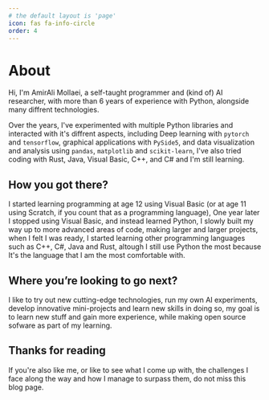 ```yaml
---
# the default layout is 'page'
icon: fas fa-info-circle
order: 4
---
```


# About

Hi, I'm AmirAli Mollaei, a self-taught programmer and (kind of) AI researcher, with more than 6 years of experience with Python, alongside many diffrent technologies.

Over the years, I've experimented with multiple Python libraries and interacted with it's diffrent aspects, including Deep learning with `pytorch` and `tensorflow`, graphical applications with `PySide5`, and data visualization and analysis using `pandas`, `matplotlib` and `scikit-learn`, I've also tried coding with Rust, Java, Visual Basic, C++, and C# and I'm still learning.

## How you got there?

I started learning programming at age 12 using Visual Basic (or at age 11 using Scratch, if you count that as a programming language), One year later I stopped using Visual Basic, and instead learned Python, I slowly built my way up to more advanced areas of code, making larger and larger projects, when I felt I was ready, I started learning other programming languages such as C++, C#, Java and Rust, altough I still use Python the most because It's the language that I am the most comfortable with.

## Where you’re looking to go next?

I like to try out new cutting-edge technologies, run my own AI experiments, develop innovative mini-projects and learn new skills in doing so, my goal is to learn new stuff and gain more experience, while making open source sofware as part of my learning.

## Thanks for reading

If you're also like me, or like to see what I come up with, the challenges I face along the way and how I manage to surpass them, do not miss this blog page.
